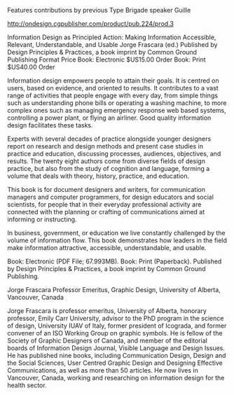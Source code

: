 Features contributions by previous Type Brigade speaker Guille

http://ondesign.cgpublisher.com/product/pub.224/prod.3

Information Design as Principled Action: Making Information Accessible, Relevant, Understandable, and Usable
Jorge Frascara (ed.)
Published by Design Principles & Practices, a book imprint by Common Ground Publishing
Format	Price
Book: Electronic	$US15.00
Order
Book: Print	$US40.00
Order

Information design empowers people to attain their goals. It is centred on users, based on evidence, and oriented to results. It contributes to a vast range of activities that people engage with every day, from simple things such as understanding phone bills or operating a washing machine, to more complex ones such as managing emergency response web based systems, controlling a power plant, or flying an airliner. Good quality information design facilitates these tasks.

Experts with several decades of practice alongside younger designers report on research and design methods and present case studies in practice and education, discussing processes, audiences, objectives, and results. The twenty eight authors come from diverse fields of design practice, but also from the study of cognition and language, forming a volume that deals with theory, history, practice, and education.

This book is for document designers and writers, for communication managers and computer programmers, for design educators and social scientists, for people that in their everyday professional activity are connected with the planning or crafting of communications aimed at informing or instructing.

In business, government, or education we live constantly challenged by the volume of information flow. This book demonstrates how leaders in the field make information attractive, accessible, understandable, and usable.

Book: Electronic (PDF File; 67.993MB). Book: Print (Paperback). Published by Design Principles & Practices, a book imprint by Common Ground Publishing.

Jorge Frascara
Professor Emeritus, Graphic Design, University of Alberta, Vancouver, Canada

Jorge Frascara is professor emeritus, University of Alberta, honorary professor, Emily Carr University, advisor to the PhD program in the science of design, University IUAV of Italy, former president of Icograda, and former convener of an ISO Working Group on graphic symbols. He is fellow of the Society of Graphic Designers of Canada, and member of the editorial boards of Information Design Journal, Visible Language and Design Issues. He has published nine books, including Communication Design, Design and the Social Sciences, User Centred Graphic Design and Designing Effective Communications, as well as more than 50 articles. He now lives in Vancouver, Canada, working and researching on information design for the health sector.
